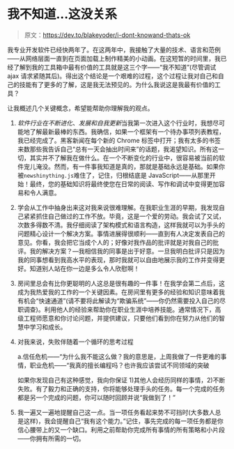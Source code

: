 # 我不知道...这没关系

> 原文：<https://dev.to/blakeyoder/i-dont-knowand-thats-ok>

我专业开发软件已经快两年了。在这两年中，我接触了大量的技术、语言和范例——从网络层面一直到在页面加载上制作精美的小动画。在这短暂的时间里，我已经了解到我的工具箱中最有价值的工具就是这三个字——“我不知道”(尽管调试 ajax 请求紧随其后)。得出这个结论是一个艰难的过程，这个过程让我对自己和自己的技能有了更多的了解，这是我无法预见的。为什么我说这是我最有价值的工具？

让我概述几个关键概念，希望能帮助你理解我的观点。

1.  *软件行业在不断进化、发展和自我更新*当我第一次进入这个行业时，我想尽可能地了解最新最棒的东西。我确信，如果一个框架有一个待办事项列表教程，我已经完成了。黑客新闻在每个新的 Chrome 标签中打开；我有太多的书签来数那些我告诉自己“总有一天会抽出时间来”的话题，我渴望知识。所有这一切，其实并不了解我在做什么。在一个不断变化的行业中，很容易被当前的软件宠儿淹没。然而，有一件事我知道是真的，那就是基础永远是基础。如果你被`newshinything.js`难住了，记住，归根结底是 JavaScript——从那里开始！最终，您的基础知识将最终使您在日常的阅读、写作和调试中变得更加容易和令人满意。

2.  学会从工作中抽身出来这对我来说很难理解。在我职业生涯的早期，我发现自己紧紧抓住自己做过的工作不放。毕竟，这是一个爱的劳动。我会试了又试，次数多得数不清。我仔细阅读了架构模式和语言构造，这样我就可以为手头的问题精心设计一个解决方案。事情进展得很顺利——直到有人决定发表自己的意见。你看，我会把它当成个人的；好像对我作品的批评就是对我自己的批评。我的解决方案？—我相信我的同事是出于好意。一旦我明白批评只是因为我的同事想看到我高水平的表现，那时我就可以自由地展示我的工作并变得更好。知道别人站在你一边是多么令人欣慰啊！

3.  房间里总会有比你更聪明的人这总是很有趣的一件事！在我学会第二点后，这成为我热爱我的工作的一个关键因素。在房间里有更多的经验和知识意味着我有机会“快速通道”(请不要将此解读为“欺骗系统”——你仍然需要投入自己的尽职调查)。利用他人的经验来帮助你在职业生涯中培养技能。通常情况下，高级工程师愿意和你讨论问题，并提供建议，只要他们看到你在努力从他们的智慧中学习和成长。

4.  对我来说，失败伴随着一个循环的思考过程

    a.信任危机——“为什么我不能这么做？我的意思是，上周我做了一件更难的事情，职业危机——“我真的擅长编程吗？也许我应该尝试不同领域的突破

    如果你发现自己有这种感觉，我向你保证 1)其他人会经历同样的事情，2)不断失败。有了毅力和正确的支持，你将能够处理手头的任务。每一个完成的任务都是另一个完成的问题，你可以随时回顾并说“我做到了！”

5.  我一遍又一遍地提醒自己这一点。当一项任务看起来势不可挡时(大多数人总是这样)，我会提醒自己“我有这个能力。”记住，事先完成的每一项任务都是你信心腰带上的又一个缺口。利用之前帮助你完成所有事情的所有策略和小片段——你拥有所需的一切。